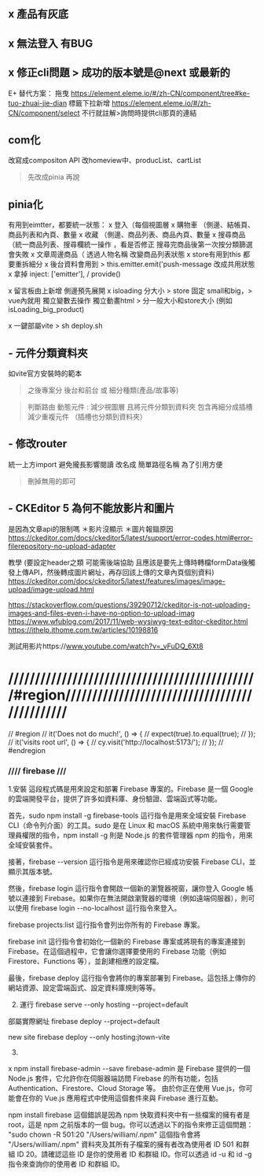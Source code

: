 ## x 產品有灰底

## x 無法登入 有BUG

## x 修正cli問題 > 成功的版本號是@next 或最新的

E+ 替代方案：
拖曳
https://element.eleme.io/#/zh-CN/component/tree#ke-tuo-zhuai-jie-dian
標籤下拉新增
https://element.eleme.io/#/zh-CN/component/select
不行就註解>詢問時提供cli那頁的連結

## com化

改寫成compositon API
改homeview中、producList、cartList

> 先改成pinia 再說

## pinia化

有用到eimtter，都要統一狀態：
x 登入（每個視圖層
x 購物車 （側邊、結帳頁、商品列表和內頁、數量
x 收藏 （側邊、商品列表、商品內頁、數量
x 搜尋商品（統一商品列表、搜尋欄統一操作 ，看是否修正 搜尋完商品後第一次按分類篩選會失敗
x 文章周邊商品（ 透過人物名稱 改變商品列表狀態
x store有用到this 都要重拆細分
x 後台資料會用到 > this.emitter.emit('push-message 改成共用狀態
x 拿掉
inject: ['emitter'], / provide()

x 留言板由上新增 側邊預先展開
x isloading 分大小 >
store 固定 small和big，> vue內就用 獨立變數去操作 獨立動畫html > 分一般大小和store大小 (例如isLoading_big_product)


x 一鍵部屬vite > sh deploy.sh
## - 元件分類資料夾

如vite官方安裝時的範本

> 之後專案分 後台和前台 或 細分種類(產品/故事等)

> 判斷路由 動態元件 : 減少視圖層 且將元件分類到資料夾 包含再細分成插槽減少重複元件 （插槽也分類到資料夾）

## - 修改router

統一上方import 避免攏長影響閱讀
改名成 簡單路徑名稱 為了引用方便

> 刪掉無用的即可

## - CKEditor 5 為何不能放影片和圖片

是因為文章api的限制嗎
＊影片沒顯示
＊圖片報䥘原因
https://ckeditor.com/docs/ckeditor5/latest/support/error-codes.html#error-filerepository-no-upload-adapter

教學 (要設定header之類 可能需後端協助 且應該是要先上傳時轉檔formData後觸發上傳API，然後轉成圖片網址，再存回該上傳的文章內頁個別資料)
https://ckeditor.com/docs/ckeditor5/latest/features/images/image-upload/image-upload.html

https://stackoverflow.com/questions/39290712/ckeditor-is-not-uploading-images-and-files-even-i-have-no-option-to-upload-imag
https://www.wfublog.com/2017/11/web-wysiwyg-text-editor-ckeditor.html
https://ithelp.ithome.com.tw/articles/10198816

測試用影片https://www.youtube.com/watch?v=_vFuDQ_6Xt8

 #  ///////////////////////////////////////////////#region//////////////////////////////////////////////
// #region
// it('Does not do much!', () => {
//   expect(true).to.equal(true);
// });
// it('visits root url', () => {
//   cy.visit('http://localhost:5173/');
// });
// #endregion


### //// firebase ///
1.安裝
這段程式碼是用來設定和部署 Firebase 專案的。Firebase 是一個 Google 的雲端開發平台，提供了許多如資料庫、身份驗證、雲端函式等功能。

首先，sudo npm install -g firebase-tools 這行指令是用來全域安裝 Firebase CLI（命令列介面）的工具。sudo 是在 Linux 和 macOS 系統中用來執行需要管理員權限的指令，npm install -g 則是 Node.js 的套件管理器 npm 的指令，用來全域安裝套件。

接著，firebase --version 這行指令是用來確認你已經成功安裝 Firebase CLI，並顯示其版本號。

然後，firebase login 這行指令會開啟一個新的瀏覽器視窗，讓你登入 Google 帳號以連接到 Firebase。如果你在無法開啟瀏覽器的環境（例如遠端伺服器），則可以使用 firebase login --no-localhost 這行指令來登入。

firebase projects:list 這行指令會列出你所有的 Firebase 專案。

firebase init 這行指令會初始化一個新的 Firebase 專案或將現有的專案連接到 Firebase。在這個過程中，它會讓你選擇要使用的 Firebase 功能（例如 Firestore、Functions 等），並創建相應的設定檔。

最後，firebase deploy 這行指令會將你的專案部署到 Firebase。這包括上傳你的網站資源、設定雲端函式、設定資料庫規則等等。


2. 運行
firebase serve --only hosting --project=default 

部屬實際網址
firebase deploy  --project=default 

new site 
firebase deploy --only hosting:jtown-vite

3. 
x npm install firebase-admin --save
firebase-admin 是 Firebase 提供的一個 Node.js 套件，它允許你在伺服器端訪問 Firebase 的所有功能，包括 Authentication、Firestore、Cloud Storage 等。
由於你正在使用 Vue.js，你可能會在你的 Vue.js 應用程式中使用這個套件來與 Firebase 進行互動。

npm install firebase
這個錯誤是因為 npm 快取資料夾中有一些檔案的擁有者是 root，這是 npm 之前版本的一個 bug。你可以透過以下的指令來修正這個問題：
"sudo chown -R 501:20 "/Users/william/.npm"
這個指令會將 "/Users/william/.npm" 資料夾及其所有子檔案的擁有者改為使用者 ID 501 和群組 ID 20。請確認這些 ID 是你的使用者 ID 和群組 ID。你可以透過 id -u 和 id -g 指令來查詢你的使用者 ID 和群組 ID。